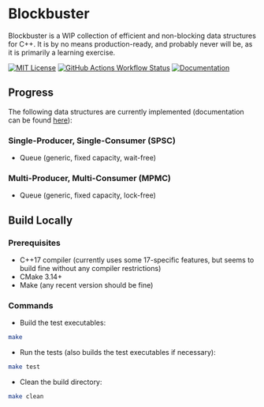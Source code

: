 # Blockbuster

Blockbuster is a WIP collection of efficient and non-blocking data structures for C++. It is by no means production-ready, and probably never will be, as it is primarily a learning exercise.

[![MIT License](https://img.shields.io/badge/License-MIT-green.svg)](https://github.com/smercer10/blockbuster/blob/main/LICENSE)
[![GitHub Actions Workflow Status](https://img.shields.io/github/actions/workflow/status/smercer10/blockbuster/test.yml?label=CI)](https://github.com/smercer10/blockbuster/actions/workflows/test.yml)
[![Documentation](https://img.shields.io/badge/Documentation-Doxygen-blue)](https://smercer10.github.io/blockbuster)

## Progress

The following data structures are currently implemented (documentation can be found [here](https://smercer10.github.io/blockbuster)):

### Single-Producer, Single-Consumer (SPSC)

- Queue (generic, fixed capacity, wait-free)

### Multi-Producer, Multi-Consumer (MPMC)

- Queue (generic, fixed capacity, lock-free)

## Build Locally

### Prerequisites

- C++17 compiler (currently uses some 17-specific features, but seems to build fine without any compiler restrictions)
- CMake 3.14+
- Make (any recent version should be fine)

### Commands

- Build the test executables:

```bash
make
```

- Run the tests (also builds the test executables if necessary):

```bash
make test
```

- Clean the build directory:

```bash
make clean
```
